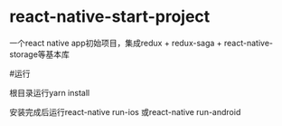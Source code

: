 # react-native-start-project
一个react native app初始项目，集成redux + redux-saga + react-native-storage等基本库

#运行

根目录运行yarn install

安装完成后运行react-native run-ios 或react-native run-android
